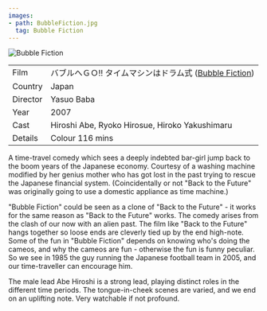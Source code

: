 ```yaml
---
images:
- path: BubbleFiction.jpg
  tag: Bubble Fiction
---
```

![Bubble Fiction](BubbleFiction.jpg)

| | |
|-|-|
Film|&#12496;&#12502;&#12523;&#12408;&#65319;&#65327;!! &#12479;&#12452;&#12512;&#12510;&#12471;&#12531;&#12399;&#12489;&#12521;&#12512;&#24335; ([Bubble Fiction](https://www.imdb.com/title/tt0906564/))
Country|Japan
Director|Yasuo Baba
Year|2007
Cast|Hiroshi Abe, Ryoko Hirosue, Hiroko Yakushimaru
Details|Colour 116 mins

A time-travel comedy which sees a deeply indebted bar-girl jump back to the boom years of the Japanese economy. Courtesy of a washing machine modified by her genius mother who has got lost in the past trying to rescue the Japanese financial system. (Coincidentally or not "Back to the Future" was originally going to use a domestic appliance as time machine.)

"Bubble Fiction" could be seen as a clone of "Back to the Future" - it works for the same reason as "Back to the Future" works. The comedy arises from the clash of our now with an alien past. The film like "Back to the Future" hangs together so loose ends are cleverly tied up by the end high-note. Some of the fun in "Bubble Fiction" depends on knowing who's doing the cameos, and why the cameos are fun - otherwise the fun is funny peculiar. So we see in 1985 the guy running the Japanese football team in 2005, and our time-traveller can encourage him.

The male lead Abe Hiroshi is a strong lead, playing distinct roles in the different time periods. The tongue-in-cheek scenes are varied, and we end on an uplifting note. Very watchable if not profound.
